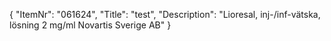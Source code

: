 {
  "ItemNr": "061624",
  "Title": "test",
  "Description": "Lioresal, inj-/inf-vätska, lösning 2 mg/ml Novartis Sverige AB"
}